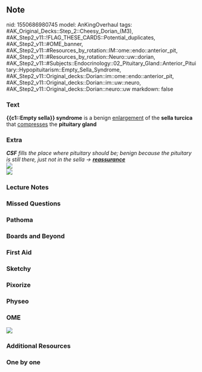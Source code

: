 ## Note
nid: 1550686980745
model: AnKingOverhaul
tags: #AK_Original_Decks::Step_2::Cheesy_Dorian_(M3), #AK_Step2_v11::!FLAG_THESE_CARDS::Potential_duplicates, #AK_Step2_v11::#OME_banner, #AK_Step2_v11::#Resources_by_rotation::IM::ome::endo::anterior_pit, #AK_Step2_v11::#Resources_by_rotation::Neuro::uw::dorian, #AK_Step2_v11::#Subjects::Endocrinology::02_Pituitary_Gland::Anterior_Pituitary::Hypopituitarism::Empty_Sella_Syndrome, #AK_Step2_v11::Original_decks::Dorian::im::ome::endo::anterior_pit, #AK_Step2_v11::Original_decks::Dorian::im::uw::neuro, #AK_Step2_v11::Original_decks::Dorian::neuro::uw
markdown: false

### Text
<b>{{c1::Empty sella}} syndrome</b> is a benign <u>enlargement</u>
of the <b>sella turcica</b> that <u>compresses</u> the <b>pituitary
gland</b>

### Extra
<div>
  <i><b>CSF</b> fills the place where pituitary should be; benign
  because the pituitary is still there, just not in the sella →
  <b><u>reassurance</u></b></i>
</div>
<div>
  <i><img src="paste-286006167207937.jpg"></i>
  <div><img src="paste-29283087024131_1395802358422.jpg"></div>
</div>

### Lecture Notes


### Missed Questions


### Pathoma


### Boards and Beyond


### First Aid


### Sketchy


### Pixorize


### Physeo


### OME
<div class="ome-widget">
  <a href="https://onlinemeded.org?ref=anki"><img src=
  "_OME_AnkiFlashcards_General_4.png"></a>
</div>

### Additional Resources


### One by one


